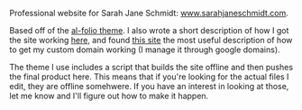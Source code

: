 Professional website for Sarah Jane Schmidt: <a href='http://sarahjaneschmidt.com'>www.sarahjaneschmidt.com</a>.

Based off of the [al-folio theme](https://github.com/alshedivat/al-folio). I also wrote a short description of how I got the site working [here](http://sarahjaneschmidt.com/blog/2019/how-site/), and found [this site](https://dev.to/trentyang/how-to-setup-google-domain-for-github-pages-1p58) the most useful description of how to get my custom domain working (I manage it through google domains).

The theme I use includes a script that builds the site offline and then pushes the final product here. This means that if you're looking for the actual files I edit, they are offline somehwere. If you have an interest in looking at those, let me know and I'll figure out how to make it happen.